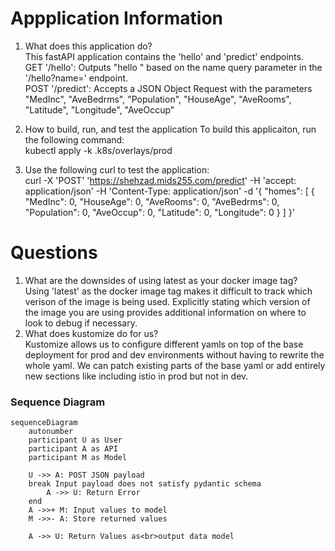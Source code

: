 # Appplication Information
1) What does this application do?  
  This fastAPI application contains the 'hello' and 'predict' endpoints.  
  GET '/hello': Outputs "hello <name>" based on the name query parameter in the '/hello?name=<name>' endpoint.  
  POST '/predict': Accepts a JSON Object Request with the parameters "MedInc", "AveBedrms", "Population", "HouseAge", 
  "AveRooms", "Latitude", "Longitude", "AveOccup"

2)  How to build, run, and test the application
  To build this applicaiton, run the following command:  
  kubectl apply -k .k8s/overlays/prod

3)  Use the following curl to test the application:  
  curl -X 'POST' 
    'https://shehzad.mids255.com/predict' 
    -H 'accept: application/json' 
    -H 'Content-Type: application/json' 
    -d '{
    "homes": [
      {
        "MedInc": 0,
        "HouseAge": 0,
        "AveRooms": 0,
        "AveBedrms": 0,
        "Population": 0,
        "AveOccup": 0,
        "Latitude": 0,
        "Longitude": 0
      }
    ]
  }'


# Questions
1) What are the downsides of using latest as your docker image tag?  
  Using 'latest' as the docker image tag makes it difficult to track which verison of the image is being used. Explicitly stating which version of the image you are using provides additional information on where to look to debug if necessary.
2) What does kustomize do for us?  
  Kustomize allows us to configure different yamls on top of the base deployment for prod and dev environments without having to rewrite the whole yaml. We can patch existing parts of the base yaml or add entirely new sections like including istio in prod but not in dev.  

### Sequence Diagram

```mermaid
sequenceDiagram
    autonumber
    participant U as User
    participant A as API
    participant M as Model

    U ->> A: POST JSON payload
    break Input payload does not satisfy pydantic schema
        A ->> U: Return Error
    end
    A ->>+ M: Input values to model
    M ->>- A: Store returned values

    A ->> U: Return Values as<br>output data model
```
